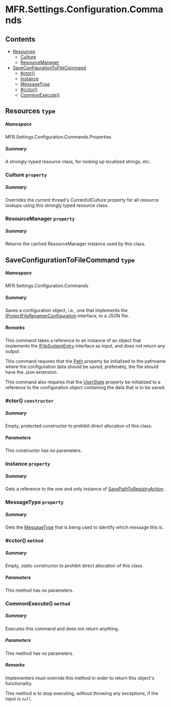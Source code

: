 <a name='assembly'></a>
# MFR.Settings.Configuration.Commands

## Contents

- [Resources](#T-MFR-Settings-Configuration-Commands-Properties-Resources 'MFR.Settings.Configuration.Commands.Properties.Resources')
  - [Culture](#P-MFR-Settings-Configuration-Commands-Properties-Resources-Culture 'MFR.Settings.Configuration.Commands.Properties.Resources.Culture')
  - [ResourceManager](#P-MFR-Settings-Configuration-Commands-Properties-Resources-ResourceManager 'MFR.Settings.Configuration.Commands.Properties.Resources.ResourceManager')
- [SaveConfigurationToFileCommand](#T-MFR-Settings-Configuration-Commands-SaveConfigurationToFileCommand 'MFR.Settings.Configuration.Commands.SaveConfigurationToFileCommand')
  - [#ctor()](#M-MFR-Settings-Configuration-Commands-SaveConfigurationToFileCommand-#ctor 'MFR.Settings.Configuration.Commands.SaveConfigurationToFileCommand.#ctor')
  - [Instance](#P-MFR-Settings-Configuration-Commands-SaveConfigurationToFileCommand-Instance 'MFR.Settings.Configuration.Commands.SaveConfigurationToFileCommand.Instance')
  - [MessageType](#P-MFR-Settings-Configuration-Commands-SaveConfigurationToFileCommand-MessageType 'MFR.Settings.Configuration.Commands.SaveConfigurationToFileCommand.MessageType')
  - [#cctor()](#M-MFR-Settings-Configuration-Commands-SaveConfigurationToFileCommand-#cctor 'MFR.Settings.Configuration.Commands.SaveConfigurationToFileCommand.#cctor')
  - [CommonExecute()](#M-MFR-Settings-Configuration-Commands-SaveConfigurationToFileCommand-CommonExecute 'MFR.Settings.Configuration.Commands.SaveConfigurationToFileCommand.CommonExecute')

<a name='T-MFR-Settings-Configuration-Commands-Properties-Resources'></a>
## Resources `type`

##### Namespace

MFR.Settings.Configuration.Commands.Properties

##### Summary

A strongly-typed resource class, for looking up localized strings, etc.

<a name='P-MFR-Settings-Configuration-Commands-Properties-Resources-Culture'></a>
### Culture `property`

##### Summary

Overrides the current thread's CurrentUICulture property for all
  resource lookups using this strongly typed resource class.

<a name='P-MFR-Settings-Configuration-Commands-Properties-Resources-ResourceManager'></a>
### ResourceManager `property`

##### Summary

Returns the cached ResourceManager instance used by this class.

<a name='T-MFR-Settings-Configuration-Commands-SaveConfigurationToFileCommand'></a>
## SaveConfigurationToFileCommand `type`

##### Namespace

MFR.Settings.Configuration.Commands

##### Summary

Saves a configuration object, i.e., one that implements the
[IProjectFileRenamerConfiguration](#T-MFR-Settings-Configuration-Interfaces-IProjectFileRenamerConfiguration 'MFR.Settings.Configuration.Interfaces.IProjectFileRenamerConfiguration')
interface, to a JSON file.

##### Remarks

This command takes a reference to an instance of an object that
implements the [IFileSystemEntry](#T-MFR-FileSystem-Interfaces-IFileSystemEntry 'MFR.FileSystem.Interfaces.IFileSystemEntry')
interface as input, and does not return any output.



This command requires that the
[Path](#P-MFR-IFileSystemEntry-Path 'MFR.IFileSystemEntry.Path')
property be
initialized to the pathname where the configuration data should be
saved; preferably, the file should have the .json extension.



This command also requires that the
[UserState](#P-MFR-IFileSystemEntry-UserState 'MFR.IFileSystemEntry.UserState')
property
be initialized to a reference to the configuration object containing the
data that is to be saved.

<a name='M-MFR-Settings-Configuration-Commands-SaveConfigurationToFileCommand-#ctor'></a>
### #ctor() `constructor`

##### Summary

Empty, protected constructor to prohibit direct allocation of this class.

##### Parameters

This constructor has no parameters.

<a name='P-MFR-Settings-Configuration-Commands-SaveConfigurationToFileCommand-Instance'></a>
### Instance `property`

##### Summary

Gets a reference to the one and only instance of
[SavePathToRegistryAction](#T-MFR-SavePathToRegistryAction 'MFR.SavePathToRegistryAction')
.

<a name='P-MFR-Settings-Configuration-Commands-SaveConfigurationToFileCommand-MessageType'></a>
### MessageType `property`

##### Summary

Gets the [MessageType](#T-MFR-MessageType 'MFR.MessageType') that is
being used to identify which message this is.

<a name='M-MFR-Settings-Configuration-Commands-SaveConfigurationToFileCommand-#cctor'></a>
### #cctor() `method`

##### Summary

Empty, static constructor to prohibit direct allocation of this class.

##### Parameters

This method has no parameters.

<a name='M-MFR-Settings-Configuration-Commands-SaveConfigurationToFileCommand-CommonExecute'></a>
### CommonExecute() `method`

##### Summary

Executes this command and does not return anything.

##### Parameters

This method has no parameters.

##### Remarks

Implementers must override this method in order to return this
object's functionality.



This method is to stop executing, without throwing any exceptions,
if the input is `null`.
